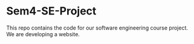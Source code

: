 # Sem4-SE-Project
This repo contains the code for our software engineering course project.
We are developing a website.
